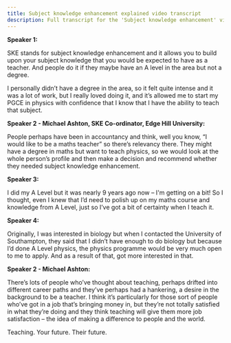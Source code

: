 ```yaml
---
title: Subject knowledge enhancement explained video transcript
description: Full transcript for the 'Subject knowledge enhancement' video.
---
```


**Speaker 1:** 

SKE stands for subject knowledge enhancement and it allows you to build upon your subject knowledge that you would be expected to have as a teacher. And people do it if they maybe have an A level in the area but not a degree. 

I personally didn’t have a degree in the area, so it felt quite intense and it was a lot of work, but I really loved doing it, and it’s allowed me to start my PGCE in physics with confidence that I know that I have the ability to teach that subject. 

**Speaker 2 - Michael Ashton, SKE Co-ordinator, Edge Hill University:** 

People perhaps have been in accountancy and think, well you know, “I would like to be a maths teacher” so there’s relevancy there. They might have a degree in maths but want to teach physics, so we would look at the whole person’s profile and then make a decision and recommend whether they needed subject knowledge enhancement. 

**Speaker 3:** 

I did my A Level but it was nearly 9 years ago now – I'm getting on a bit! So I thought, even I knew that I’d need to polish up on my maths course and knowledge from A Level, just so I’ve got a bit of certainty when I teach it. 

**Speaker 4:** 

Originally, I was interested in biology but when I contacted the University of Southampton, they said that I didn’t have enough to do biology but because I’d done A Level physics, the physics programme would be very much open to me to apply. And as a result of that, got more interested in that. 

**Speaker 2 - Michael Ashton:** 

There’s lots of people who’ve thought about teaching, perhaps drifted into different career paths and they’ve perhaps had a hankering, a desire in the background to be a teacher. I think it’s particularly for those sort of people who’ve got in a job that’s bringing money in, but they’re not totally satisfied in what they’re doing and they think teaching will give them more job satisfaction – the idea of making a difference to people and the world. 

Teaching. Your future. Their future. 
